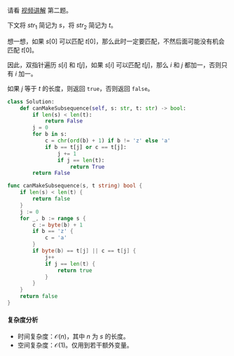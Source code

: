 请看 [视频讲解](https://www.bilibili.com/video/BV1Yu4y1v7H6/) 第二题。

下文将 $\textit{str}_1$ 简记为 $s$，将 $\textit{str}_2$ 简记为 $t$。

想一想，如果 $s[0]$ 可以匹配 $t[0]$，那么此时一定要匹配，不然后面可能没有机会匹配 $t[0]$。

因此，双指针遍历 $s[i]$ 和 $t[j]$，如果 $s[i]$ 可以匹配 $t[j]$，那么 $i$ 和 $j$ 都加一，否则只有 $i$ 加一。

如果 $j$ 等于 $t$ 的长度，则返回 `true`，否则返回 `false`。

```py [sol-Python3]
class Solution:
    def canMakeSubsequence(self, s: str, t: str) -> bool:
        if len(s) < len(t):
            return False
        j = 0
        for b in s:
            c = chr(ord(b) + 1) if b != 'z' else 'a'
            if b == t[j] or c == t[j]:
                j += 1
                if j == len(t):
                    return True
        return False
```

```go [sol-Go]
func canMakeSubsequence(s, t string) bool {
	if len(s) < len(t) {
		return false
	}
	j := 0
	for _, b := range s {
		c := byte(b) + 1
		if b == 'z' {
			c = 'a'
		}
		if byte(b) == t[j] || c == t[j] {
			j++
			if j == len(t) {
				return true
			}
		}
	}
	return false
}
```

#### 复杂度分析

- 时间复杂度：$\mathcal{O}(n)$，其中 $n$ 为 $s$ 的长度。
- 空间复杂度：$\mathcal{O}(1)$。仅用到若干额外变量。
